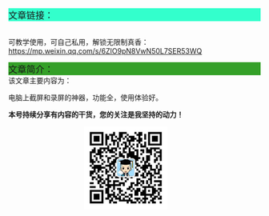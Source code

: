 <div style="background-color:#33ffcc;font-size:18px">文章链接：</div>

<br/>可教学使用，可自己私用，解锁无限制真香：<a href="https://mp.weixin.qq.com/s/6ZIO9pN8VwN50L7SER53WQ" target="_blank" >https://mp.weixin.qq.com/s/6ZIO9pN8VwN50L7SER53WQ</a>



<div style="background-color:RGB(52,160,40);font-size:18px">文章简介：</div>
该文章主要内容为：

电脑上截屏和录屏的神器，功能全，使用体验好。

**本号持续分享有内容的干货，您的关注是我坚持的动力！**

<img src="./_assets/clip_image002.jpg" style="width:33%;margin-left:30%" />